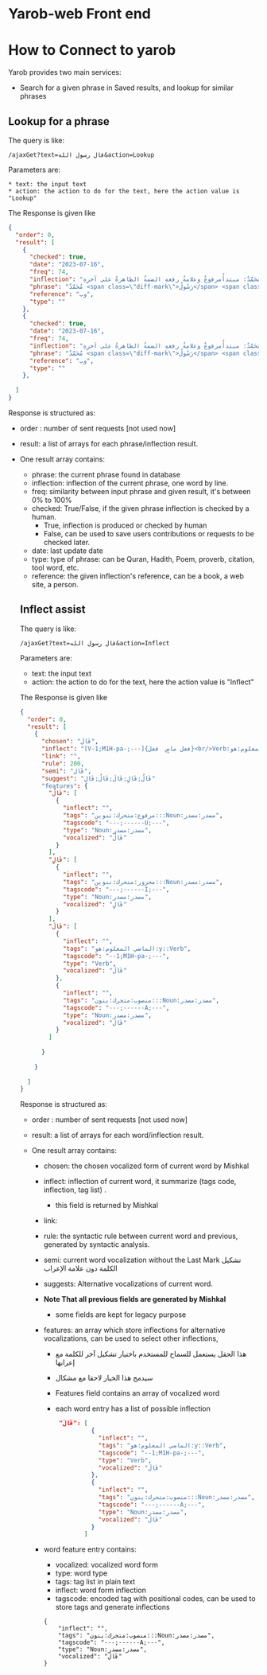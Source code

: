 # Yarob-web Front end

# How to Connect to yarob

Yarob provides two main services:

* Search for a given phrase in Saved results, and lookup for similar phrases


## Lookup for a phrase
The query is like:
```
/ajaxGet?text=قال رسول الله&action=Lookup
```
Parameters are:

	* text: the input text
	* action: the action to do for the text, here the action value is "Lookup"

The Response is given like

```json
{
  "order": 0,
  "result": [
    {
      "checked": true,
      "date": "2023-07-16",
      "freq": 74,
      "inflection": "مُحَمَّدٌ: مبتدأٌمرفوعٌ وعلامةُ رفعهِ الضمةُ الظاهرةُ على آخرِهِ.<br/>رَسُولُ : خبرٌمرفوعٌ وعلامةُ رفعهِ الضمةُ الظاهرةُ على آخرِهِ.وهو مضافٌ.<br/>اللهِ: لفظُ الجلالةِ اسمٌ،مضافٌ إليهِ مجرورٌ وعلامةُ جَرِّهِ الكسرةُ الظاهرةُ على آخرِهِ .",
      "phrase": "مُحَمَّدٌ <span class=\"diff-mark\">رَسُولُ</span> <span class=\"diff-mark\">اللَّهِ</span>",
      "reference": "وب",
      "type": ""
    },
    {
      "checked": true,
      "date": "2023-07-16",
      "freq": 74,
      "inflection": "مُحَمَّدٌ: مبتدأٌمرفوعٌ وعلامةُ رفعهِ الضمةُ الظاهرةُ على آخرِهِ.<br/>رَسُولُ : خبرٌمرفوعٌ وعلامةُ رفعهِ الضمةُ الظاهرةُ على آخرِهِ.وهو مضافٌ.<br/>اللهِ: لفظُ الجلالةِ اسمٌ،مضافٌ إليهِ مجرورٌ وعلامةُ جَرِّهِ الكسرةُ الظاهرةُ على آخرِهِ .",
      "phrase": "مُحَمَّدٌ <span class=\"diff-mark\">رَسُولُ</span> <span class=\"diff-mark\">اللَّهِ</span>",
      "reference": "وب",
      "type": ""
    },
   
  ]
}
```

Response is structured as:

*  order : number of sent requests [not used now]

* result: a list of arrays for each phrase/inflection result.

* One result array contains:

  * phrase: the current phrase found in database
  * inflection: inflection of the current phrase, one word by line.
  * freq: similarity between input phrase and given result, it's between 0% to 100%
  * checked: True/False, if the given phrase inflection is checked by a human.
    * True, inflection is produced or checked by human
    * False, can be used to save users contributions or requests to be checked later.
  * date: last update date
  * type: type of phrase: can be Quran, Hadith, Poem, proverb, citation, tool word, etc.
  * reference: the given inflection's reference,  can be a book, a web site, a person.

  

  ## Inflect assist

  The query is like:

  ```
  /ajaxGet?text=قال رسول الله&action=Inflect
  ```

  Parameters are:

   * text: the input text
   * action: the action to do for the text, here the action value is "Inflect"

  The Response is given like

  ```json
  {
    "order": 0,
    "result": [
      {
        "chosen": "قَالَ",
        "inflect": "[V-1;M1H-pa-;---]{فعل ماضٍ  فعل}<br/>Verb:الماضي المعلوم:هو:y:T2G1N1",
        "link": "",
        "rule": 200,
        "semi": "قَال",
        "suggest": "قَالٌ;قَالٍ;قَالَ;قَالُ;قَالِ"
        "features": {
          "قَالٌ": [
            {
              "inflect": "",
              "tags": "مرفوع:متحرك:تنوين:::Noun:مصدر:مصدر",
              "tagscode": "---;------U;---",
              "type": "Noun:مصدر:مصدر",
              "vocalized": "قَالٌ"
            }
          ],
          "قَالٍ": [
            {
              "inflect": "",
              "tags": "مجرور:متحرك:تنوين:::Noun:مصدر:مصدر",
              "tagscode": "---;------I;---",
              "type": "Noun:مصدر:مصدر",
              "vocalized": "قَالٍ"
            }
          ],
          "قَالَ": [
            {
              "inflect": "",
              "tags": "الماضي المعلوم:هو:y::Verb",
              "tagscode": "--1;M1H-pa-;---",
              "type": "Verb",
              "vocalized": "قَالَ"
            },
            {
              "inflect": "",
              "tags": "منصوب:متحرك:ينون:::Noun:مصدر:مصدر",
              "tagscode": "---;------A;---",
              "type": "Noun:مصدر:مصدر",
              "vocalized": "قَالَ"
            }
          ]
         
        }
       
      }
    
    ]
  }
  ```

  Response is structured as:

  * order : number of sent requests [not used now]

  * result: a list of arrays for each word/inflection result.

  * One result array contains:

    * chosen: the chosen vocalized form of current word by Mishkal

    * inflect: inflection of current word, it summarize (tags code, inflection, tag list) .

      * this field is returned by Mishkal

    * link:

    * rule: the syntactic rule between current word and previous, generated by syntactic analysis.

    * semi: current word vocalization without the Last Mark تشكيل الكلمة دون علامة الإعراب

    * suggests: Alternative vocalizations of current word.

    * **Note That all previous fields are generated by Mishkal**

      * some fields are kept for legacy purpose 

    * features: an array which store inflections for alternative vocalizations, can be used to select other inflections,

      * هذا الحقل يستعمل للسماح للمستخدم باختيار تشكيل آخر للكلمة مع إعرابها

      * سيدمج هذا الخيار لاحقا مع مشكال

      * Features field contains an array of vocalized word

      * each word entry has a list of possible inflection

        ```json
         "قَالَ": [
                  {
                    "inflect": "",
                    "tags": "الماضي المعلوم:هو:y::Verb",
                    "tagscode": "--1;M1H-pa-;---",
                    "type": "Verb",
                    "vocalized": "قَالَ"
                  },
                  {
                    "inflect": "",
                    "tags": "منصوب:متحرك:ينون:::Noun:مصدر:مصدر",
                    "tagscode": "---;------A;---",
                    "type": "Noun:مصدر:مصدر",
                    "vocalized": "قَالَ"
                  }
                ]
        ```

        

    * word feature entry contains:

      * vocalized: vocalized word form
      * type: word type
      * tags: tag list in plain text
      * inflect: word form inflection
      * tagscode: encoded tag with positional codes, can be used to store tags and generate inflections

      ```
      {
          "inflect": "",
          "tags": "منصوب:متحرك:ينون:::Noun:مصدر:مصدر",
          "tagscode": "---;------A;---",
          "type": "Noun:مصدر:مصدر",
          "vocalized": "قَالَ"
      }
      ```

      
